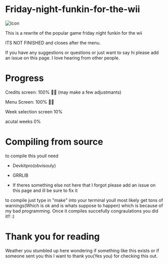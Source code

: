 # Friday-night-funkin-for-the-wii

![Icon](https://user-images.githubusercontent.com/95697986/180656345-e219f10d-f140-4d8c-b264-1e80c519fc1c.png)



This is a rewrite of the popular game friday night funkin for the wii

ITS NOT FINISHED and closes after the menu.


If you have any suggestions or questions or just want to say hi please add an issue on this page. I love hearing from other people.

# Progress
Credits screen: 100% 🎉🎉 (may make a few adjustmants)

Menu Screen: 100% 🎉🎉 

Week selection screen 10%

acutal weeks 0%

# Compiling from source

to compile this youll need 

- Devkitpro(obvisouly)

- GRRLIB

- If theres something else not here that I forgot please add an issue on this page and ill be sure to fix it

to compile just type in "make" into your terminal youll most likely get tons of warnings(Which is ok and is whats suppose to happen) which is because of my bad programming.
Once it compiles succefully congraulations you did it!! :)


# Thank you for reading

Weather you stumbled up here wondering if something like this exists or if someone sent you this I want to thank you(Yes you) for checking this out.



